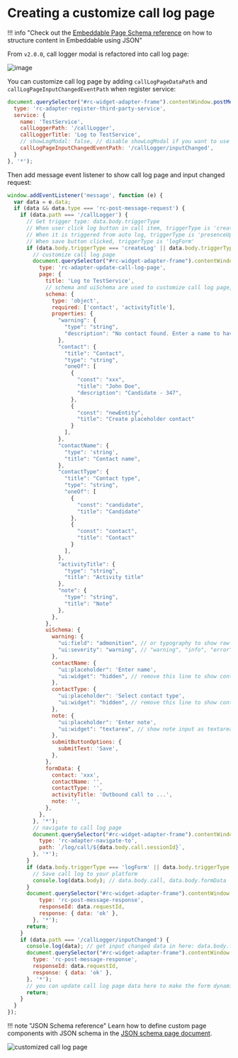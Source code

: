 # Creating a customize call log page

<!-- md:version 2.0.0 -->

!!! info "Check out the [Embeddable Page Schema reference](https://ringcentral.github.io/ringcentral-embeddable/jsonschema-page/?path=/docs/jsonschemapage-documentation--docs) on how to structure content in Embeddable using JSON"

From `v2.0.0`, call logger modal is refactored into call log page:

![image](https://github.com/ringcentral/ringcentral-embeddable/assets/7036536/c4f7e129-32b9-4a2d-a296-9c6ad8ddd029)

You can customize call log page by adding `callLogPageDataPath` and `callLogPageInputChangedEventPath` when register service:

```js
document.querySelector("#rc-widget-adapter-frame").contentWindow.postMessage({
  type: 'rc-adapter-register-third-party-service',
  service: {
    name: 'TestService',
    callLoggerPath: '/callLogger',
    callLoggerTitle: 'Log to TestService',
    // showLogModal: false, // disable showLogModal if you want to use call log page
    callLogPageInputChangedEventPath: '/callLogger/inputChanged',
  }
}, '*');
```

Then add message event listener to show call log page and input changed request:

```js
window.addEventListener('message', function (e) {
  var data = e.data;
  if (data && data.type === 'rc-post-message-request') {
    if (data.path === '/callLogger') {
      // Get trigger type: data.body.triggerType
      // When user click log button in call item, triggerType is 'createLog' or 'editLog'
      // When it is triggered from auto log, triggerType is 'presenceUpdate'
      // When save button clicked, triggerType is 'logForm'
      if (data.body.triggerType === 'createLog' || data.body.triggerType === 'editLog') {
        // customize call log page
        document.querySelector("#rc-widget-adapter-frame").contentWindow.postMessage({
          type: 'rc-adapter-update-call-log-page',
          page: {
            title: 'Log to TestService',
            // schema and uiSchema are used to customize call log page, api is the same as [jsonschema-page](https://ringcentral.github.io/ringcentral-embeddable/jsonschema-page/?path=/docs/readme--docs)
            schema: {
              type: 'object',
              required: ['contact', 'activityTitle'],
              properties: {
                "warning": {
                  "type": "string",
                  "description": "No contact found. Enter a name to have a placeholder contact made for you.",
                },
                "contact": {
                  "title": "Contact",
                  "type": "string",
                  "oneOf": [
                    {
                      "const": "xxx",
                      "title": "John Doe",
                      "description": "Candidate - 347",
                    },
                    {
                      "const": "newEntity",
                      "title": "Create placeholder contact"
                    }
                  ],
                },
                "contactName": {
                  "type": 'string',
                  "title": "Contact name",
                },
                "contactType": {
                  "title": "Contact type",
                  "type": "string",
                  "oneOf": [
                    {
                      "const": "candidate",
                      "title": "Candidate"
                    },
                    {
                      "const": "contact",
                      "title": "Contact"
                    }
                  ],
                },
                "activityTitle": {
                  "type": "string",
                  "title": "Activity title"
                },
                "note": {
                  "type": "string",
                  "title": "Note"
                },
              },
            },
            uiSchema: {
              warning: {
                "ui:field": "admonition", // or typography to show raw text
                "ui:severity": "warning", // "warning", "info", "error", "success"
              },
              contactName: {
                "ui:placeholder": 'Enter name',
                "ui:widget": "hidden", // remove this line to show contactName input
              },
              contactType: {
                "ui:placeholder": 'Select contact type',
                "ui:widget": "hidden", // remove this line to show contactType input
              },
              note: {
                "ui:placeholder": 'Enter note',
                "ui:widget": "textarea", // show note input as textarea
              },
              submitButtonOptions: {
                submitText: 'Save',
              },
            },
            formData: {
              contact: 'xxx',
              contactName: '',
              contactType: '',
              activityTitle: 'Outbound call to ...',
              note: '',
            },
          },
        }, '*');
        // navigate to call log page
        document.querySelector("#rc-widget-adapter-frame").contentWindow.postMessage({
          type: 'rc-adapter-navigate-to',
          path: `/log/call/${data.body.call.sessionId}`,
        }, '*');
      }
      if (data.body.triggerType === 'logForm' || data.body.triggerType === 'presenceUpdate') {
        // Save call log to your platform
        console.log(data.body); // data.body.call, data.body.formData
      }
      document.querySelector("#rc-widget-adapter-frame").contentWindow.postMessage({
          type: 'rc-post-message-response',
          responseId: data.requestId,
          response: { data: 'ok' },
        }, '*');
      return;
    }
    if (data.path === '/callLogger/inputChanged') {
      console.log(data); // get input changed data in here: data.body.formData
      document.querySelector("#rc-widget-adapter-frame").contentWindow.postMessage({
        type: 'rc-post-message-response',
        responseId: data.requestId,
        response: { data: 'ok' },
      }, '*');
      // you can update call log page data here to make the form dynamic
      return;
    }
  }
});
```

!!! note "JSON Schema reference"
    Learn how to define custom page components with JSON schema in the [JSON schema page document](https://ringcentral.github.io/ringcentral-embeddable/jsonschema-page/?path=/docs/readme--docs).

![customized call log page](https://github.com/ringcentral/ringcentral-embeddable/assets/7036536/94cd0f4a-fdca-455b-a6e4-08305276637a)

